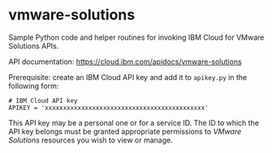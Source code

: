 # vmware-solutions

Sample Python code and helper routines for invoking IBM Cloud for VMware Solutions APIs.

API documentation: https://cloud.ibm.com/apidocs/vmware-solutions

Prerequisite: create an IBM Cloud API key and add it to `apikey.py` in the following form:

```
# IBM Cloud API key
APIKEY = 'xxxxxxxxxxxxxxxxxxxxxxxxxxxxxxxxxxxxxxxxxxxx'
```

This API key may be a personal one or for a service ID. The ID to which the API key belongs
must be granted appropriate permissions to *VMware Solutions* resources you wish to view
or manage.

